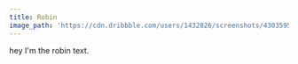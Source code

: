 ```yaml
---
title: Robin
image_path: 'https://cdn.dribbble.com/users/1432826/screenshots/4303595/8-01.png'
---
```

hey I'm the robin text.
